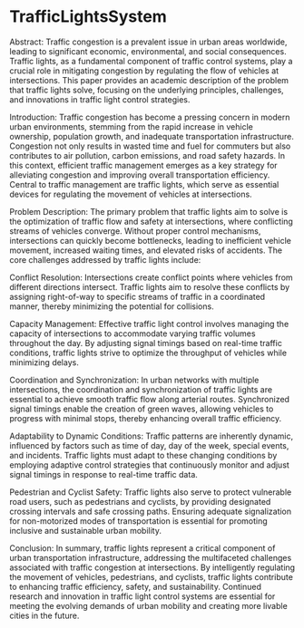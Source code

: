# TrafficLightsSystem

Abstract:
Traffic congestion is a prevalent issue in urban areas worldwide, leading to significant economic, environmental, and social consequences. Traffic lights, as a fundamental component of traffic control systems, play a crucial role in mitigating congestion by regulating the flow of vehicles at intersections. This paper provides an academic description of the problem that traffic lights solve, focusing on the underlying principles, challenges, and innovations in traffic light control strategies.

Introduction:
Traffic congestion has become a pressing concern in modern urban environments, stemming from the rapid increase in vehicle ownership, population growth, and inadequate transportation infrastructure. Congestion not only results in wasted time and fuel for commuters but also contributes to air pollution, carbon emissions, and road safety hazards. In this context, efficient traffic management emerges as a key strategy for alleviating congestion and improving overall transportation efficiency. Central to traffic management are traffic lights, which serve as essential devices for regulating the movement of vehicles at intersections.

Problem Description:
The primary problem that traffic lights aim to solve is the optimization of traffic flow and safety at intersections, where conflicting streams of vehicles converge. Without proper control mechanisms, intersections can quickly become bottlenecks, leading to inefficient vehicle movement, increased waiting times, and elevated risks of accidents. The core challenges addressed by traffic lights include:

Conflict Resolution: Intersections create conflict points where vehicles from different directions intersect. Traffic lights aim to resolve these conflicts by assigning right-of-way to specific streams of traffic in a coordinated manner, thereby minimizing the potential for collisions.

Capacity Management: Effective traffic light control involves managing the capacity of intersections to accommodate varying traffic volumes throughout the day. By adjusting signal timings based on real-time traffic conditions, traffic lights strive to optimize the throughput of vehicles while minimizing delays.

Coordination and Synchronization: In urban networks with multiple intersections, the coordination and synchronization of traffic lights are essential to achieve smooth traffic flow along arterial routes. Synchronized signal timings enable the creation of green waves, allowing vehicles to progress with minimal stops, thereby enhancing overall traffic efficiency.

Adaptability to Dynamic Conditions: Traffic patterns are inherently dynamic, influenced by factors such as time of day, day of the week, special events, and incidents. Traffic lights must adapt to these changing conditions by employing adaptive control strategies that continuously monitor and adjust signal timings in response to real-time traffic data.

Pedestrian and Cyclist Safety: Traffic lights also serve to protect vulnerable road users, such as pedestrians and cyclists, by providing designated crossing intervals and safe crossing paths. Ensuring adequate signalization for non-motorized modes of transportation is essential for promoting inclusive and sustainable urban mobility.

Conclusion:
In summary, traffic lights represent a critical component of urban transportation infrastructure, addressing the multifaceted challenges associated with traffic congestion at intersections. By intelligently regulating the movement of vehicles, pedestrians, and cyclists, traffic lights contribute to enhancing traffic efficiency, safety, and sustainability. Continued research and innovation in traffic light control systems are essential for meeting the evolving demands of urban mobility and creating more livable cities in the future.






